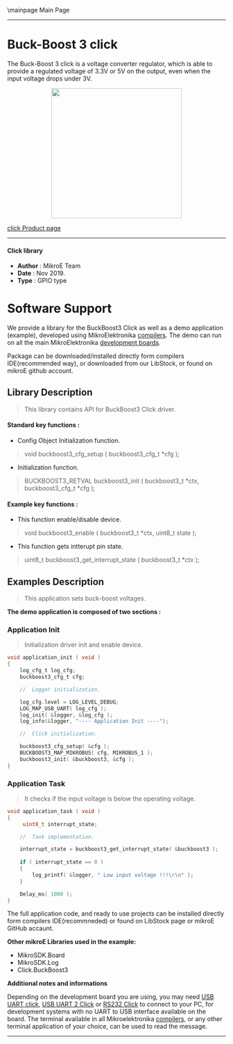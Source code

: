 \mainpage Main Page
 
---
# Buck-Boost 3 click

The Buck-Boost 3 click is a voltage converter regulator, which is able to provide a regulated voltage of 3.3V or 5V on the output, even when the input voltage drops under 3V.

<p align="center">
  <img src="https://download.mikroe.com/images/click_for_ide/buckboost3_click.png" height=300px>
</p>

[click Product page](https://www.mikroe.com/buck-boost-3-click)

---

#### Click library 

- **Author**        : MikroE Team
- **Date**          : Nov 2019.
- **Type**          : GPIO type


# Software Support

We provide a library for the BuckBoost3 Click 
as well as a demo application (example), developed using MikroElektronika 
[compilers](https://shop.mikroe.com/compilers). 
The demo can run on all the main MikroElektronika [development boards](https://shop.mikroe.com/development-boards).

Package can be downloaded/installed directly form compilers IDE(recommended way), or downloaded from our LibStock, or found on mikroE github account. 

## Library Description

> This library contains API for BuckBoost3 Click driver.

#### Standard key functions :

- Config Object Initialization function.
> void buckboost3_cfg_setup ( buckboost3_cfg_t *cfg ); 
 
- Initialization function.
> BUCKBOOST3_RETVAL buckboost3_init ( buckboost3_t *ctx, buckboost3_cfg_t *cfg );


#### Example key functions :

- This function enable/disable device.
> void buckboost3_enable ( buckboost3_t *ctx, uint8_t state );

 
- This function gets intterupt pin state.
> uint8_t buckboost3_get_interrupt_state ( buckboost3_t *ctx );

## Examples Description

> This application sets buck-boost voltages.

**The demo application is composed of two sections :**

### Application Init 

> Initialization driver init and enable device.

```c
void application_init ( void )
{
    log_cfg_t log_cfg;
    buckboost3_cfg_t cfg;

    //  Logger initialization.

    log_cfg.level = LOG_LEVEL_DEBUG;
    LOG_MAP_USB_UART( log_cfg );
    log_init( &logger, &log_cfg );
    log_info(&logger, "---- Application Init ----");

    //  Click initialization.

    buckboost3_cfg_setup( &cfg );
    BUCKBOOST3_MAP_MIKROBUS( cfg, MIKROBUS_1 );
    buckboost3_init( &buckboost3, &cfg );
}
```

### Application Task

> It checks if the input voltage is below the operating voltage.

```c
void application_task ( void )
{
     uint8_t interrupt_state;

    //  Task implementation.

    interrupt_state = buckboost3_get_interrupt_state( &buckboost3 );
    
    if ( interrupt_state == 0 )
    {
        log_printf( &logger, " Low input voltage !!!\r\n" );
    }

    Delay_ms( 1000 );
}
```

The full application code, and ready to use projects can be  installed directly form compilers IDE(recommneded) or found on LibStock page or mikroE GitHub accaunt.

**Other mikroE Libraries used in the example:** 

- MikroSDK.Board
- MikroSDK.Log
- Click.BuckBoost3

**Additional notes and informations**

Depending on the development board you are using, you may need 
[USB UART click](https://shop.mikroe.com/usb-uart-click), 
[USB UART 2 Click](https://shop.mikroe.com/usb-uart-2-click) or 
[RS232 Click](https://shop.mikroe.com/rs232-click) to connect to your PC, for 
development systems with no UART to USB interface available on the board. The 
terminal available in all Mikroelektronika 
[compilers](https://shop.mikroe.com/compilers), or any other terminal application 
of your choice, can be used to read the message.



---

